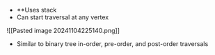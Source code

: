 - **Uses stack
- Can start traversal at any vertex

![[Pasted image 20241104225140.png]]
- Similar to binary tree in-order, pre-order, and post-order traversals